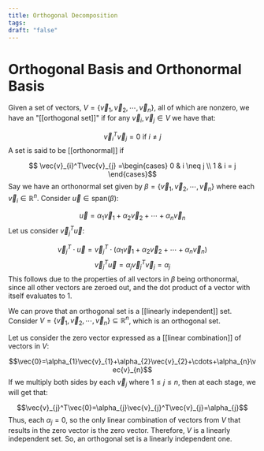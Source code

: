 ```yaml
---
title: Orthogonal Decomposition
tags: 
draft: "false"
---
```

# Orthogonal Basis and Orthonormal Basis 

Given a set of vectors, $V=\{\vec{v}_{1},\vec{v}_{2},\cdots,\vec{v}_{n} \}$, all of which are nonzero, we have an "[[orthogonal set]]" if for any $\vec{v}_{i},\vec{v}_{j} \in V$ we have that:

$$\vec{v}_{i}^T\vec{v}_{j}=0 \text{ if } i \neq j $$
A set is said to be [[orthonormal]] if 

$$ \vec{v}_{i}^T\vec{v}_{j}  =\begin{cases}  
0  & i \neq j \\  
1  & i = j  
\end{cases}$$
Say we have an orthonormal set given by $\beta=\{\vec{v}_{1},\vec{v}_{2},\cdots,\vec{v}_{n} \}$ where each $\vec{v}_{i} \in \mathbb{R}^n$. Consider $\vec{u} \in \text{span}(\beta)$:

$$\vec{u}=\alpha_{1}\vec{v}_{1}+\alpha_{2}\vec{v}_{2}+\cdots+\alpha_{n}\vec{v}_{n}$$
Let us consider $\vec{v}_{j}^T\vec{u}$:

$$\vec{v}_{j}^T\cdot\vec{u}=\vec{v}_{j}^T\cdot(\alpha_{1}\vec{v}_{1}+\alpha_{2}\vec{v}_{2}+\cdots+\alpha_{n}\vec{v}_{n})$$
$$\vec{v}_{j}^T\vec{u}=\alpha_{j}\vec{v}_{j}^T\vec{v}_{j}=\alpha_{j}$$
This follows due to the properties of all vectors in $\beta$ being orthonormal, since all other vectors are zeroed out, and the dot product of a vector with itself evaluates to 1.

We can prove that an orthogonal set is a [[linearly independent]] set. Consider $V=\{\vec{v}_{1},\vec{v}_{2},\cdots,\vec{v}_{n} \} \subseteq \mathbb{R}^n$, which is an orthogonal set. 

Let us consider the zero vector expressed as a [[linear combination]] of vectors in $V$:

$$\vec{0}=\alpha_{1}\vec{v}_{1}+\alpha_{2}\vec{v}_{2}+\cdots+\alpha_{n}\vec{v}_{n}$$
If we multiply both sides by each $\vec{v}_{j}$ where $1 \leq j \leq n$, then at each stage, we will get that:

$$\vec{v}_{j}^T\vec{0}=\alpha_{j}\vec{v}_{j}^T\vec{v}_{j}=\alpha_{j}$$
Thus, each $\alpha_{j}=0$, so the only linear combination of vectors from $V$ that results in the zero vector is the zero vector. Therefore, $V$ is a linearly independent set. So, an orthogonal set is a linearly independent one. 